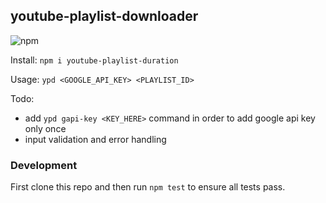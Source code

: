 ## youtube-playlist-downloader

![npm](https://img.shields.io/npm/v/youtube-playlist-duration)

Install: ```npm i youtube-playlist-duration```

Usage: ```ypd <GOOGLE_API_KEY> <PLAYLIST_ID>```

Todo:
- add ```ypd gapi-key <KEY_HERE>``` command in order to add google api key only once
- input validation and error handling

### Development
First clone this repo and then run ```npm test``` to ensure all tests pass.
